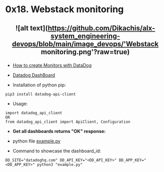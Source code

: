 # 0x18. Webstack monitoring

## <p align="center">![alt text](https://github.com/Dikachis/alx-system_engineering-devops/blob/main/image_devops/'Webstack monitoring.png'?raw=true)</p>

- [How to create Monitors with DataDog](https://linuxhint.com/creating-monitors-with-datadog/)
- [Datadog DashBoard](https://youtu.be/fR9sd5V6pUE)

- Installation of python pip:
```
pip3 install datadog-api-client
```
- Usage:
```
import datadog_api_client
OR
from datadog_api_client import ApiClient, Configuration
```

- **Get all dashboards returns "OK" response:**
- python file [example.py](https://docs.datadoghq.com/api/latest/dashboards/#get-all-dashboards)

- Command to showcase the dashboard_id:
```
DD_SITE="datadoghq.com" DD_API_KEY="<DD_API_KEY>" DD_APP_KEY="<DD_APP_KEY>" python3 "example.py"
```
